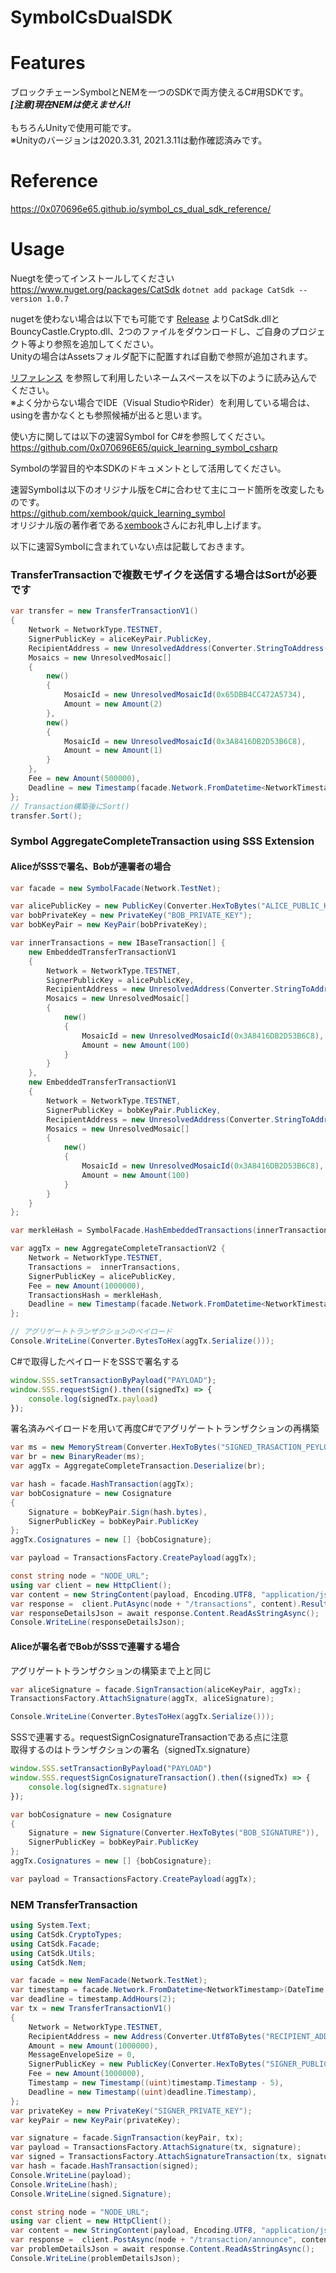 # SymbolCsDualSDK
# Features
ブロックチェーンSymbolとNEMを一つのSDKで両方使えるC#用SDKです。<br>
***[注意]現在NEMは使えません!!***<br>
<br>
もちろんUnityで使用可能です。<br>
※Unityのバージョンは2020.3.31, 2021.3.11は動作確認済みです。

# Reference
https://0x070696e65.github.io/symbol_cs_dual_sdk_reference/

# Usage
Nuegtを使ってインストールしてください
https://www.nuget.org/packages/CatSdk
`dotnet add package CatSdk --version 1.0.7`

nugetを使わない場合は以下でも可能です
[Release](https://github.com/0x070696E65/symbol_cs_dual_sdk/releases) 
よりCatSdk.dllとBouncyCastle.Crypto.dll、2つのファイルをダウンロードし、ご自身のプロジェクト等より参照を追加してください。<br>
Unityの場合はAssetsフォルダ配下に配置すれば自動で参照が追加されます。

[リファレンス](https://0x070696e65.github.io/symbol_cs_dual_sdk_reference/) を参照して利用したいネームスペースを以下のように読み込んでください。<br>
※よく分からない場合でIDE（Visual StudioやRider）を利用している場合は、usingを書かなくとも参照候補が出ると思います。

使い方に関しては以下の速習Symbol for C#を参照してください。<br>
https://github.com/0x070696E65/quick_learning_symbol_csharp

Symbolの学習目的や本SDKのドキュメントとして活用してください。

速習Symbolは以下のオリジナル版をC#に合わせて主にコード箇所を改変したものです。<br>
https://github.com/xembook/quick_learning_symbol<br>
オリジナル版の著作者である<a href="https://github.com/xembook" target="_blank">xembook</a>さんにお礼申し上げます。

以下に速習Symbolに含まれていない点は記載しておきます。

### TransferTransactionで複数モザイクを送信する場合はSortが必要です
```c#
var transfer = new TransferTransactionV1()
{
    Network = NetworkType.TESTNET,
    SignerPublicKey = aliceKeyPair.PublicKey,
    RecipientAddress = new UnresolvedAddress(Converter.StringToAddress("ADDRESS")),
    Mosaics = new UnresolvedMosaic[]
    {
        new()
        {
            MosaicId = new UnresolvedMosaicId(0x65DBB4CC472A5734),
            Amount = new Amount(2)
        },
        new()
        {
            MosaicId = new UnresolvedMosaicId(0x3A8416DB2D53B6C8),
            Amount = new Amount(1)
        }
    },
    Fee = new Amount(500000),
    Deadline = new Timestamp(facade.Network.FromDatetime<NetworkTimestamp>(DateTime.UtcNow).AddHours(2).Timestamp),
};
// Transaction構築後にSort()
transfer.Sort();
```
### Symbol AggregateCompleteTransaction using SSS Extension
#### AliceがSSSで署名、Bobが連署者の場合
```c#
var facade = new SymbolFacade(Network.TestNet);

var alicePublicKey = new PublicKey(Converter.HexToBytes("ALICE_PUBLIC_KEY"));
var bobPrivateKey = new PrivateKey("BOB_PRIVATE_KEY");
var bobKeyPair = new KeyPair(bobPrivateKey);

var innerTransactions = new IBaseTransaction[] {
    new EmbeddedTransferTransactionV1
    {
        Network = NetworkType.TESTNET,
        SignerPublicKey = alicePublicKey,
        RecipientAddress = new UnresolvedAddress(Converter.StringToAddress("BOB_ADDRESS")),
        Mosaics = new UnresolvedMosaic[]
        {
            new()
            {
                MosaicId = new UnresolvedMosaicId(0x3A8416DB2D53B6C8),
                Amount = new Amount(100)
            }
        }
    }, 
    new EmbeddedTransferTransactionV1
    {
        Network = NetworkType.TESTNET,
        SignerPublicKey = bobKeyPair.PublicKey,
        RecipientAddress = new UnresolvedAddress(Converter.StringToAddress("ALICE_ADDRESS")),
        Mosaics = new UnresolvedMosaic[]
        {
            new()
            {
                MosaicId = new UnresolvedMosaicId(0x3A8416DB2D53B6C8),
                Amount = new Amount(100)
            }
        }
    }
};

var merkleHash = SymbolFacade.HashEmbeddedTransactions(innerTransactions);

var aggTx = new AggregateCompleteTransactionV2 {
    Network = NetworkType.TESTNET,
    Transactions = 	innerTransactions,
    SignerPublicKey = alicePublicKey,
    Fee = new Amount(1000000),
    TransactionsHash = merkleHash,
    Deadline = new Timestamp(facade.Network.FromDatetime<NetworkTimestamp>(DateTime.UtcNow).AddHours(2).Timestamp),
};

// アグリゲートトランザクションのペイロード
Console.WriteLine(Converter.BytesToHex(aggTx.Serialize()));
```

C#で取得したペイロードをSSSで署名する
```javascript
window.SSS.setTransactionByPayload("PAYLOAD");
window.SSS.requestSign().then((signedTx) => {
    console.log(signedTx.payload)
});
```

署名済みペイロードを用いて再度C#でアグリゲートトランザクションの再構築
```c#
var ms = new MemoryStream(Converter.HexToBytes("SIGNED_TRASACTION_PEYLOAD"));
var br = new BinaryReader(ms);
var aggTx = AggregateCompleteTransaction.Deserialize(br);

var hash = facade.HashTransaction(aggTx);
var bobCosignature = new Cosignature
{
    Signature = bobKeyPair.Sign(hash.bytes),
    SignerPublicKey = bobKeyPair.PublicKey
};
aggTx.Cosignatures = new [] {bobCosignature};

var payload = TransactionsFactory.CreatePayload(aggTx);

const string node = "NODE_URL";
using var client = new HttpClient();
var content = new StringContent(payload, Encoding.UTF8, "application/json");
var response =  client.PutAsync(node + "/transactions", content).Result;
var responseDetailsJson = await response.Content.ReadAsStringAsync();
Console.WriteLine(responseDetailsJson);
```

#### Aliceが署名者でBobがSSSで連署する場合
アグリゲートトランザクションの構築まで上と同じ
```c#
var aliceSignature = facade.SignTransaction(aliceKeyPair, aggTx);
TransactionsFactory.AttachSignature(aggTx, aliceSignature);

Console.WriteLine(Converter.BytesToHex(aggTx.Serialize()));
```

SSSで連署する。requestSignCosignatureTransactionである点に注意<br>
取得するのはトランザクションの署名（signedTx.signature）
```javascript
window.SSS.setTransactionByPayload("PAYLOAD")
window.SSS.requestSignCosignatureTransaction().then((signedTx) => {
    console.log(signedTx.signature)
});
```

```c#
var bobCosignature = new Cosignature
{
    Signature = new Signature(Converter.HexToBytes("BOB_SIGNATURE")),
    SignerPublicKey = bobKeyPair.PublicKey
};
aggTx.Cosignatures = new [] {bobCosignature};

var payload = TransactionsFactory.CreatePayload(aggTx);
```

### NEM TransferTransaction

```c#
using System.Text;
using CatSdk.CryptoTypes;
using CatSdk.Facade;
using CatSdk.Utils;
using CatSdk.Nem;

var facade = new NemFacade(Network.TestNet);
var timestamp = facade.Network.FromDatetime<NetworkTimestamp>(DateTime.UtcNow);
var deadline = timestamp.AddHours(2);
var tx = new TransferTransactionV1()
{
    Network = NetworkType.TESTNET,
    RecipientAddress = new Address(Converter.Utf8ToBytes("RECIPIENT_ADDRESS")),
    Amount = new Amount(1000000),
    MessageEnvelopeSize = 0,
    SignerPublicKey = new PublicKey(Converter.HexToBytes("SIGNER_PUBLIC_KEY")),
    Fee = new Amount(1000000),
    Timestamp = new Timestamp((uint)timestamp.Timestamp - 5),
    Deadline = new Timestamp((uint)deadline.Timestamp),
};
var privateKey = new PrivateKey("SIGNER_PRIVATE_KEY");
var keyPair = new KeyPair(privateKey);

var signature = facade.SignTransaction(keyPair, tx);
var payload = TransactionsFactory.AttachSignature(tx, signature);
var signed = TransactionsFactory.AttachSignatureTransaction(tx, signature);
var hash = facade.HashTransaction(signed);
Console.WriteLine(payload);
Console.WriteLine(hash);
Console.WriteLine(signed.Signature);

const string node = "NODE_URL";
using var client = new HttpClient();
var content = new StringContent(payload, Encoding.UTF8, "application/json");
var response =  client.PostAsync(node + "/transaction/announce", content).Result;
var problemDetailsJson = await response.Content.ReadAsStringAsync();
Console.WriteLine(problemDetailsJson);
```
